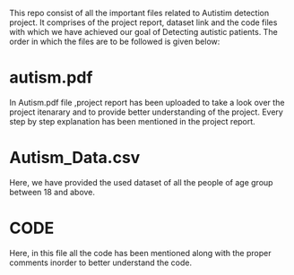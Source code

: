 
This repo consist of all the important files related to Autistim detection project. It comprises of the project report, dataset link and the code files with which we have achieved our goal of Detecting autistic patients.
The order in which the files are to be followed is given below: 
# autism.pdf
In Autism.pdf file ,project report has been uploaded to take a look over the project itenarary and to provide better understanding of the project.
Every step by step explanation has been mentioned in the project report.

# Autism_Data.csv

Here, we have provided the used dataset of all the people of age group between 18 and above.


# CODE

Here, in this file all the code has been mentioned along with the proper comments inorder to better understand the code.
